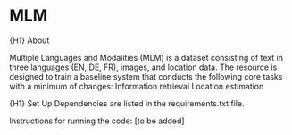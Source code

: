 # MLM

{H1} About

Multiple Languages and Modalities (MLM) is a dataset consisting of text in three languages (EN, DE, FR), images, and location data. 
The resource is designed to train a baseline system that conducts the following core tasks with a minimum of changes:
Information retrieval
Location estimation

{H1} Set Up
Dependencies are listed in the requirements.txt file.

Instructions for running the code:
[to be added]

